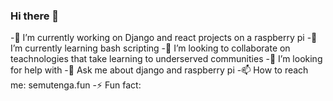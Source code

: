 ### Hi there 👋

-🔭 I’m currently working on Django and react projects on a raspberry pi
-🌱 I’m currently learning bash scripting
-👯 I’m looking to collaborate on teachnologies that take learning to underserved communities
-🤔 I’m looking for help with 
-💬 Ask me about django and raspberry pi
-📫 How to reach me: semutenga.fun
-⚡ Fun fact: 
